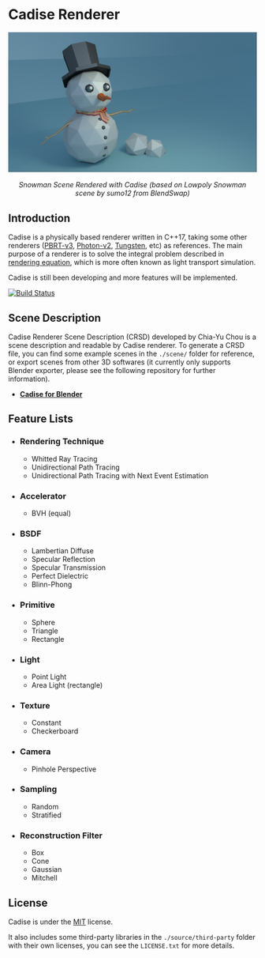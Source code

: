 # Cadise Renderer
<img src="./gallery/cover-image/lowpoly_Snowman.png">
<p align="center"><i>Snowman Scene Rendered with Cadise (based on Lowpoly Snowman scene by sumo12 from BlendSwap)</i></p>

## Introduction
Cadise is a physically based renderer written in C++17, taking some other renderers ([PBRT-v3](https://github.com/mmp/pbrt-v3), [Photon-v2](https://github.com/TzuChieh/Photon-v2), [Tungsten](https://github.com/tunabrain/tungsten), etc) as references. The main purpose of a renderer is to solve the integral problem described in [rendering equation](https://en.wikipedia.org/wiki/Rendering_equation), which is more often known as light transport simulation.

Cadise is still been developing and more features will be implemented.

[![Build Status](https://travis-ci.com/xh5a5n6k6/cadise.svg?branch=master)](https://travis-ci.com/xh5a5n6k6/cadise)

## Scene Description
Cadise Renderer Scene Description (CRSD) developed by Chia-Yu Chou is a scene description and readable by Cadise renderer. To generate a CRSD file, you can find some example scenes in the `./scene/` folder for reference, or export scenes from other 3D softwares (it currently only supports Blender exporter, please see the following repository for further information).

- [**Cadise for Blender**](https://github.com/xh5a5n6k6/cadise-blender)

## Feature Lists
- ### Rendering Technique
    - Whitted Ray Tracing
    - Unidirectional Path Tracing
    - Unidirectional Path Tracing with Next Event Estimation
- ### Accelerator
    - BVH (equal)
- ### BSDF
    - Lambertian Diffuse
    - Specular Reflection
    - Specular Transmission
    - Perfect Dielectric
    - Blinn-Phong
- ### Primitive
    - Sphere
    - Triangle
    - Rectangle
- ### Light
    - Point Light
    - Area Light (rectangle)
- ### Texture
    - Constant
    - Checkerboard
- ### Camera
    - Pinhole Perspective
- ### Sampling
    - Random
    - Stratified
- ### Reconstruction Filter
    - Box
    - Cone
    - Gaussian
    - Mitchell

## License
Cadise is under the [MIT](https://opensource.org/licenses/MIT) license. 

It also includes some third-party libraries in the `./source/third-party` folder with their own licenses, you can see the `LICENSE.txt` for more details.